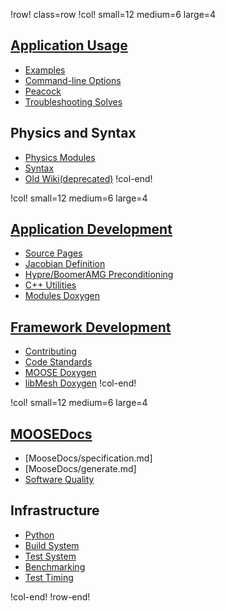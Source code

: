 !row! class=row
!col! small=12 medium=6 large=4
## [Application Usage](application_usage/index.md)

- [Examples](examples/index.md)
- [Command-line Options](command_line_usage.md)
- [Peacock](peacock.md)
- [Troubleshooting Solves](failed_solves.md)

## Physics and Syntax

- [Physics Modules](modules/index.md)
- [Syntax](syntax/index.md)
- [Old Wiki(deprecated)](https://www.mooseframework.org/old/wiki)
!col-end!

!col! small=12 medium=6 large=4
## [Application Development](application_development/index.md)

- [Source Pages](source/index.md)
- [Jacobian Definition](/jacobian_definition.md)
- [Hypre/BoomerAMG Preconditioning](hypre.md)
- [C++ Utilities](utils/index.md)
- [Modules Doxygen](http://mooseframework.org/docs/doxygen/modules/classes.html)

## [Framework Development](framework_development/index.md)

- [Contributing](framework_development/contributing.md)
- [Code Standards](code_standards.md)
- [MOOSE Doxygen](http://mooseframework.org/docs/doxygen/moose/classes.html)
- [libMesh Doxygen](http://mooseframework.org/docs/doxygen/libmesh/classes.html)
!col-end!

!col! small=12 medium=6 large=4
## [MOOSEDocs](MooseDocs/index.md)

- [MooseDocs/specification.md]
- [MooseDocs/generate.md]
- [Software Quality](sqa/index.md)

## Infrastructure

- [Python](python/index.md)
- [Build System](/build_system.md)
- [Test System](/test_system.md)
- [Benchmarking](/performance_benchmarking.md)
- [Test Timing](http://mooseframework.org/docs/timing/)

!col-end!
!row-end!
